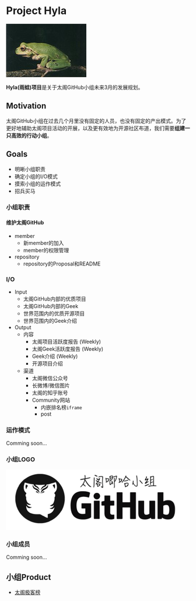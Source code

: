 # Project Hyla
![](./hyla.jpg)

**Hyla(雨蛙)项目**是关于太阁GitHub小组未来3月的发展规划。

## Motivation
太阁GitHub小组在过去几个月里没有固定的人员，也没有固定的产出模式。为了更好地辅助太阁项目活动的开展，以及更有效地为开源社区布道，我们需要**组建一只高效的行动小组**。

## Goals
- 明晰小组职责
- 确定小组的I/O模式
- 摸索小组的运作模式
- 招兵买马

### 小组职责
#### 维护太阁GitHub
- member
  - 新member的加入
  - member的权限管理
- repository
  - repository的Proposal和README

### I/O
- Input
  - 太阁GitHub内部的优质项目
  - 太阁GitHub内部的Geek
  - 世界范围内的优质开源项目
  - 世界范围内的Geek介绍
- Output
  - 内容
    - 太阁项目活跃度报告 (Weekly)
    - 太阁Geek活跃度报告 (Weekly)
    - Geek介绍 (Weekly)
    - 开源项目介绍
  - 渠道
    - 太阁微信公众号
    - 长微博/微信图片
    - 太阁的知乎账号
    - Community网站
      - 内嵌排名榜`iframe`
      - post

### 运作模式
Comming soon...

### 小组LOGO
![](./GitHubGroupLogo.png)

### 小组成员
Comming soon...

## 小组Product
- [太阁极客榜](https://bittiger-ranking.firebaseapp.com/)
